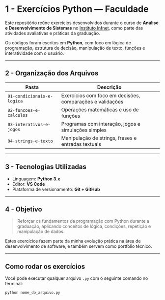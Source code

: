 # 1 - Exercícios Python — Faculdade

Este repositório reúne exercícios desenvolvidos durante o curso de **Análise e Desenvolvimento de Sistemas** no [Instituto Infnet](https://www.infnet.edu.br/), como parte das atividades avaliativas e práticas da graduação.

Os códigos foram escritos em **Python**, com foco em lógica de programação, estrutura de decisão, manipulação de texto, funções e interatividade com o usuário.

---

## 2 - Organização dos Arquivos

| Pasta                      | Descrição                                                  |
|---------------------------|-------------------------------------------------------------|
| `01-condicionais-e-logica`   | Exercícios com foco em decisões, comparações e validações |
| `02-funcoes-e-calculos`      | Operações matemáticas e uso de funções                    |
| `03-interativos-e-jogos`     | Programas com interação, jogos e simulações simples       |
| `04-strings-e-texto`         | Manipulação de strings, frases e entradas textuais        |

---

## 3 - Tecnologias Utilizadas

- Linguagem: **Python 3.x**
- Editor: **VS Code**
- Plataforma de versionamento: **Git + GitHub**

---

## 4 - Objetivo

> Reforçar os fundamentos da programação com Python durante a graduação, aplicando conceitos de lógica, condições, repetição e manipulação de dados.

Estes exercícios fazem parte da minha evolução prática na área de desenvolvimento de software, e também servem como portfólio técnico.

---

##  Como rodar os exercícios

Você pode executar qualquer arquivo `.py` com o seguinte comando no terminal:

```bash
python nome_do_arquivo.py
